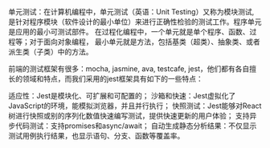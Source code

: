 单元测试：在计算机编程中，单元测试（英语：Unit Testing）又称为模块测试, 
是针对程序模块（软件设计的最小单位）来进行正确性检验的测试工作。程序单元是应用的最小可测试部件。
在过程化编程中，一个单元就是单个程序、函数、过程等；对于面向对象编程，
最小单元就是方法，包括基类（超类）、抽象类、或者派生类（子类）中的方法。

前端的测试框架有很多：mocha, jasmine, ava, testcafe, jest，他们都有各自擅长的领域和特点，而我们采用的jest框架具有如下的一些特点：

适应性：Jest是模块化、可扩展和可配置的；
沙箱和快速：Jest虚拟化了JavaScript的环境，能模拟浏览器，并且并行执行；
快照测试：Jest能够对React 树进行快照或别的序列化数值快速编写测试，提供快速更新的用户体验；
支持异步代码测试：支持promises和async/await；
自动生成静态分析结果：不仅显示测试用例执行结果，也显示语句、分支、函数等覆盖率。

